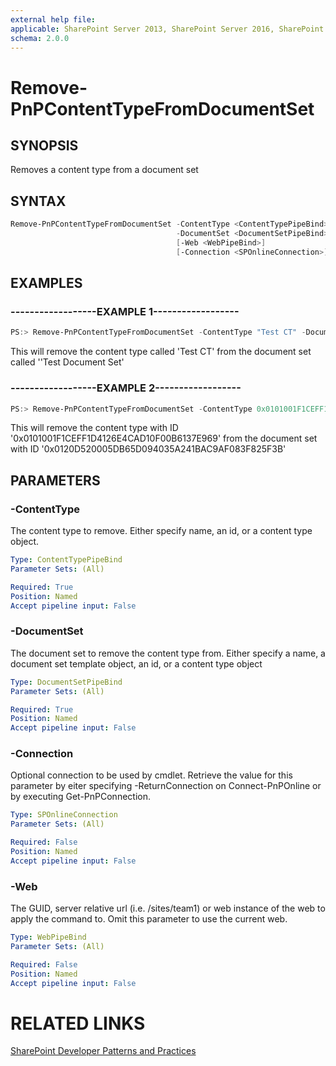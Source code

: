 ```yaml
---
external help file:
applicable: SharePoint Server 2013, SharePoint Server 2016, SharePoint Online
schema: 2.0.0
---
```

# Remove-PnPContentTypeFromDocumentSet

## SYNOPSIS
Removes a content type from a document set

## SYNTAX 

```powershell
Remove-PnPContentTypeFromDocumentSet -ContentType <ContentTypePipeBind>
                                     -DocumentSet <DocumentSetPipeBind>
                                     [-Web <WebPipeBind>]
                                     [-Connection <SPOnlineConnection>]
```

## EXAMPLES

### ------------------EXAMPLE 1------------------
```powershell
PS:> Remove-PnPContentTypeFromDocumentSet -ContentType "Test CT" -DocumentSet "Test Document Set"
```

This will remove the content type called 'Test CT' from the document set called ''Test Document Set'

### ------------------EXAMPLE 2------------------
```powershell
PS:> Remove-PnPContentTypeFromDocumentSet -ContentType 0x0101001F1CEFF1D4126E4CAD10F00B6137E969 -DocumentSet 0x0120D520005DB65D094035A241BAC9AF083F825F3B
```

This will remove the content type with ID '0x0101001F1CEFF1D4126E4CAD10F00B6137E969' from the document set with ID '0x0120D520005DB65D094035A241BAC9AF083F825F3B'

## PARAMETERS

### -ContentType
The content type to remove. Either specify name, an id, or a content type object.

```yaml
Type: ContentTypePipeBind
Parameter Sets: (All)

Required: True
Position: Named
Accept pipeline input: False
```

### -DocumentSet
The document set to remove the content type from. Either specify a name, a document set template object, an id, or a content type object

```yaml
Type: DocumentSetPipeBind
Parameter Sets: (All)

Required: True
Position: Named
Accept pipeline input: False
```

### -Connection
Optional connection to be used by cmdlet. Retrieve the value for this parameter by eiter specifying -ReturnConnection on Connect-PnPOnline or by executing Get-PnPConnection.

```yaml
Type: SPOnlineConnection
Parameter Sets: (All)

Required: False
Position: Named
Accept pipeline input: False
```

### -Web
The GUID, server relative url (i.e. /sites/team1) or web instance of the web to apply the command to. Omit this parameter to use the current web.

```yaml
Type: WebPipeBind
Parameter Sets: (All)

Required: False
Position: Named
Accept pipeline input: False
```

# RELATED LINKS

[SharePoint Developer Patterns and Practices](http://aka.ms/sppnp)